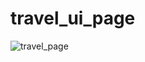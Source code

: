 # travel_ui_page

![travel_page](https://user-images.githubusercontent.com/42887995/102858255-f3e66580-444f-11eb-91d4-adaecf7b5994.png)

